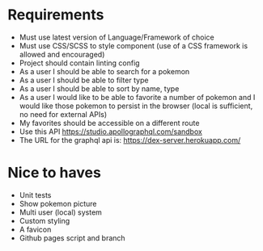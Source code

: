 # Requirements
- Must use latest version of Language/Framework of choice
- Must use CSS/SCSS to style component (use of a CSS framework is allowed and encouraged)
- Project should contain linting config
- As a user I should be able to search for a pokemon
- As a user I should be able to filter type
- As a user I should be able to sort by name, type
- As a user I would like to be able to favorite a number of pokemon and I would like those pokemon to persist in the browser (local is sufficient, no need for external APIs)
- My favorites should be accessible on a different route
- Use this API https://studio.apollographql.com/sandbox
- The URL for the graphql api is: https://dex-server.herokuapp.com/
# Nice to haves
- Unit tests
- Show pokemon picture
- Multi user (local) system
- Custom styling
- A favicon
- Github pages script and branch
